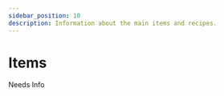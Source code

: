 ```yaml
---
sidebar_position: 10
description: Information about the main items and recipes.
---
```


# Items

Needs Info
